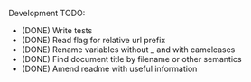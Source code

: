 Development TODO:

  * (DONE) Write tests
  * (DONE) Read flag for relative url prefix
  * (DONE) Rename variables without _ and with camelcases
  * (DONE) Find document title by filename or other semantics
  * (DONE) Amend readme with useful information
